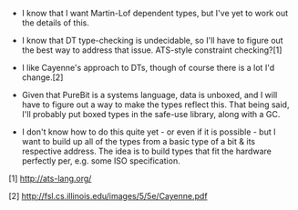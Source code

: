 * I know that I want Martin-Lof dependent types, but I've yet to work out the
  details of this.

* I know that DT type-checking is undecidable, so I'll have to figure out the
  best way to address that issue. ATS-style constraint checking?[1]

* I like Cayenne's approach to DTs, though of course there is a lot I'd
  change.[2]

* Given that PureBit is a systems language, data is unboxed, and I will have
  to figure out a way to make the types reflect this. That being said, I'll
  probably put boxed types in the safe-use library, along with a GC.

* I don't know how to do this quite yet - or even if it is possible - but I want
  to build up all of the types from a basic type of a bit & its respective address.
  The idea is to build types that fit the hardware perfectly per, e.g. some 
  ISO specification.

[1] http://ats-lang.org/

[2] http://fsl.cs.illinois.edu/images/5/5e/Cayenne.pdf
